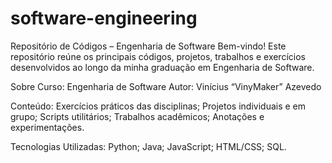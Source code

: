 # software-engineering
Repositório de Códigos – Engenharia de Software
Bem-vindo! Este repositório reúne os principais códigos, projetos, trabalhos e exercícios desenvolvidos ao longo da minha graduação em Engenharia de Software.

Sobre
Curso: Engenharia de Software
Autor: Vinícius “VinyMaker” Azevedo

Conteúdo:
Exercícios práticos das disciplinas;
Projetos individuais e em grupo;
Scripts utilitários;
Trabalhos acadêmicos;
Anotações e experimentações.

Tecnologias Utilizadas:
Python;
Java;
JavaScript;
HTML/CSS;
SQL.
